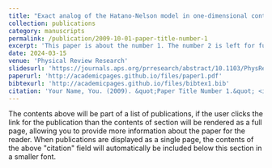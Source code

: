```yaml
---
title: "Exact analog of the Hatano-Nelson model in one-dimensional continuous nonreciprocal systems"
collection: publications
category: manuscripts
permalink: /publication/2009-10-01-paper-title-number-1 
excerpt: 'This paper is about the number 1. The number 2 is left for future work.'
date: 2024-03-15
venue: 'Physical Review Research'
slidesurl: 'https://journals.aps.org/prresearch/abstract/10.1103/PhysRevResearch.6.L012061'
paperurl: 'http://academicpages.github.io/files/paper1.pdf'
bibtexurl: 'http://academicpages.github.io/files/bibtex1.bib'
citation: 'Your Name, You. (2009). &quot;Paper Title Number 1.&quot; <i>Journal 1</i>. 1(1).'
---
```

The contents above will be part of a list of publications, if the user clicks the link for the publication than the contents of section will be rendered as a full page, allowing you to provide more information about the paper for the reader. When publications are displayed as a single page, the contents of the above "citation" field will automatically be included below this section in a smaller font.
